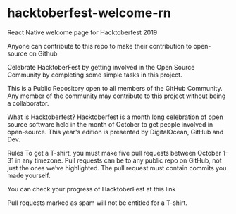 # hacktoberfest-welcome-rn
React Native welcome page for Hacktoberfest 2019

Anyone can contribute to this repo to make their contribution to open-source on Github

Celebrate HacktoberFest by getting involved in the Open Source Community by completing some simple tasks in this project.

This is a Public Repository open to all members of the GitHub Community. Any member of the community may contribute to this project without being a collaborator.

What is Hacktoberfest?
Hacktoberfest is a month long celebration of open source software held in the month of October to get people involved in open-source. This year's edition is presented by DigitalOcean, GitHub and Dev.

Rules
To get a T-shirt, you must make five pull requests between October 1–31 in any timezone. Pull requests can be to any public repo on GitHub, not just the ones we’ve highlighted. The pull request must contain commits you made yourself.

You can check your progress of HacktoberFest at this link

Pull requests marked as spam will not be entitled for a T-shirt.
